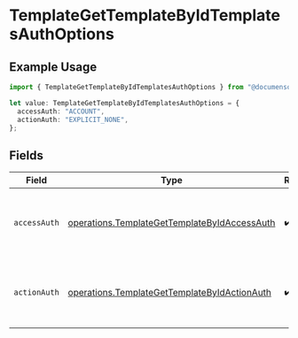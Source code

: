 # TemplateGetTemplateByIdTemplatesAuthOptions

## Example Usage

```typescript
import { TemplateGetTemplateByIdTemplatesAuthOptions } from "@documenso/sdk-typescript/models/operations";

let value: TemplateGetTemplateByIdTemplatesAuthOptions = {
  accessAuth: "ACCOUNT",
  actionAuth: "EXPLICIT_NONE",
};
```

## Fields

| Field                                                                                                        | Type                                                                                                         | Required                                                                                                     | Description                                                                                                  |
| ------------------------------------------------------------------------------------------------------------ | ------------------------------------------------------------------------------------------------------------ | ------------------------------------------------------------------------------------------------------------ | ------------------------------------------------------------------------------------------------------------ |
| `accessAuth`                                                                                                 | [operations.TemplateGetTemplateByIdAccessAuth](../../models/operations/templategettemplatebyidaccessauth.md) | :heavy_check_mark:                                                                                           | The type of authentication required for the recipient to access the document.                                |
| `actionAuth`                                                                                                 | [operations.TemplateGetTemplateByIdActionAuth](../../models/operations/templategettemplatebyidactionauth.md) | :heavy_check_mark:                                                                                           | The type of authentication required for the recipient to sign the document.                                  |